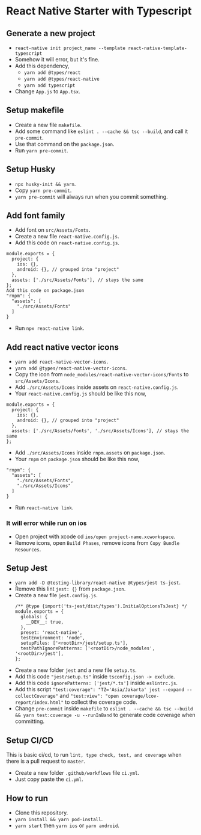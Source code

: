 # React Native Starter with Typescript

## Generate a new project
- `react-native init project_name --template react-native-template-typescript`
- Somehow it will error, but it's fine.
- Add this dependency,
  - `yarn add @types/react`
  - `yarn add @types/react-native`
  - `yarn add typescript`
- Change `App.js` to `App.tsx`.

## Setup makefile
- Create a new file `makefile`.
- Add some command like `eslint . --cache && tsc --build`, and call it `pre-commit`.
- Use that command on the `package.json`.
- Run `yarn pre-commit`.

## Setup Husky
- `npx husky-init && yarn`.
- Copy `yarn pre-commit`.
- `yarn pre-commit` will always run when you commit something.

## Add font family
- Add font on `src/Assets/Fonts`.
- Create a new file `react-native.config.js`.
- Add this code on `react-native.config.js`.
````
module.exports = {
  project: {
    ios: {},
    android: {}, // grouped into "project"
  },
  assets: ['./src/Assets/Fonts'], // stays the same
};
Add this code on package.json
"rnpm": {
  "assets": [
    "./src/Assets/Fonts"
  ]
}
````
- Run `npx react-native link`.

## Add react native vector icons
- `yarn add react-native-vector-icons`.
- `yarn add @types/react-native-vector-icons`.
- Copy the icon from `node_modules/react-native-vector-icons/Fonts` to `src/Assets/Icons`.
- Add `./src/Assets/Icons` inside assets on `react-native.config.js`.
- Your `react-native.config.js` should be like this now,
````
module.exports = {
  project: {
    ios: {},
    android: {}, // grouped into "project"
  },
  assets: ['./src/Assets/Fonts', './src/Assets/Icons'], // stays the same
};
````
- Add `./src/Assets/Icons` inside `rnpm.assets` on `package.json`.
- Your `rnpm` on `package.json` should be like this now,
````
"rnpm": {
  "assets": [
    "./src/Assets/Fonts",
    "./src/Assets/Icons"
  ]
}
````
- Run `react-native link`.

### It will error while run on ios
- Open project with xcode cd `ios/open project-name.xcworkspace`.
- Remove icons, open `Build Phases`, remove icons from `Copy Bundle Resources`.

## Setup Jest
- `yarn add -D @testing-library/react-native @types/jest ts-jest`.
- Remove this lint `jest: {}` from `package.json`.
- Create a new file `jest.config.js`.
  ````
  /** @type {import('ts-jest/dist/types').InitialOptionsTsJest} */
  module.exports = {
    globals: {
      __DEV__: true,
    },
    preset: 'react-native',
    testEnvironment: 'node',
    setupFiles: ['<rootDir>/jest/setup.ts'],
    testPathIgnorePatterns: ['<rootDir>/node_modules', '<rootDir>/jest'],
  };
  ````
- Create a new folder `jest` and a new file `setup.ts`.
- Add this code `"jest/setup.ts"` inside `tsconfig.json -> exclude`.
- Add this code `ignorePatterns: ['jest/*.ts']` inside `eslintrc.js`.
- Add this script `"test:coverage": "TZ='Asia/Jakarta' jest --expand --collectCoverage"` and `"test:view": "open coverage/lcov-report/index.html"` to collect the coverage code.
- Change `pre-commit` inside `makefile` to `eslint . --cache && tsc --build && yarn test:coverage -u --runInBand` to generate code coverage when committing.

## Setup CI/CD
This is basic ci/cd, to run `lint, type check, test, and coverage` when there is a pull request to `master`.
- Create a new folder `.github/workflows`  file `ci.yml`.
- Just copy paste the `ci.yml`.

## How to run
- Clone this repository.
- `yarn install && yarn pod-install`.
- `yarn start` then `yarn ios` or `yarn android`.
